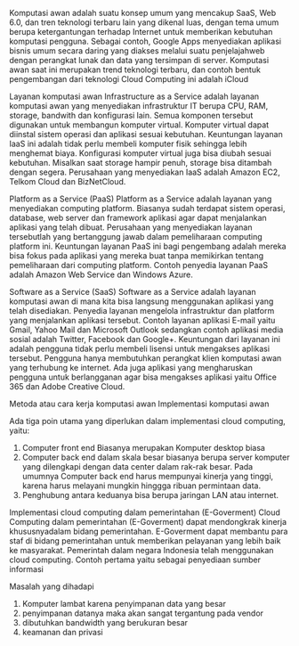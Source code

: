 Komputasi awan adalah suatu konsep umum yang mencakup SaaS, Web 6.0, dan tren teknologi terbaru lain yang dikenal luas, dengan tema umum berupa ketergantungan terhadap Internet untuk memberikan kebutuhan komputasi pengguna. Sebagai contoh, Google Apps menyediakan aplikasi bisnis umum secara daring yang diakses melalui suatu penjelajahweb dengan perangkat lunak dan data yang tersimpan di server. Komputasi awan saat ini merupakan trend teknologi terbaru, dan contoh bentuk pengembangan dari teknologi Cloud Computing ini adalah iCloud

Layanan komputasi awan
Infrastructure as a Service adalah layanan komputasi awan yang menyediakan infrastruktur IT berupa CPU, RAM, storage, bandwith dan konfigurasi lain. Semua komponen tersebut digunakan untuk membangun komputer virtual. Komputer virtual dapat diinstal sistem operasi dan aplikasi sesuai kebutuhan. Keuntungan layanan IaaS ini adalah tidak perlu membeli komputer fisik sehingga lebih menghemat biaya. Konfigurasi komputer virtual juga bisa diubah sesuai kebutuhan. Misalkan saat storage hampir penuh, storage bisa ditambah dengan segera. Perusahaan yang menyediakan IaaS adalah Amazon EC2, Telkom Cloud dan BizNetCloud.

Platform as a Service (PaaS)
Platform as a Service adalah layanan yang menyediakan computing platform. Biasanya sudah terdapat sistem operasi, database, web server dan framework aplikasi agar dapat menjalankan aplikasi yang telah dibuat. Perusahaan yang menyediakan layanan tersebutlah yang bertanggung jawab dalam pemeliharaan computing platform ini. Keuntungan layanan PaaS ini bagi pengembang adalah mereka bisa fokus pada aplikasi yang mereka buat tanpa memikirkan tentang pemeliharaan dari computing platform. Contoh penyedia layanan PaaS adalah Amazon Web Service dan Windows Azure.

Software as a Service (SaaS)
Software as a Service adalah layanan komputasi awan di mana kita bisa langsung menggunakan aplikasi yang telah disediakan. Penyedia layanan mengelola infrastruktur dan platform yang menjalankan aplikasi tersebut. Contoh layanan aplikasi E-mail yaitu Gmail, Yahoo Mail dan Microsoft Outlook sedangkan contoh aplikasi media sosial adalah Twitter, Facebook dan Google+. Keuntungan dari layanan ini adalah pengguna tidak perlu membeli lisensi untuk mengakses aplikasi tersebut. Pengguna hanya membutuhkan perangkat klien komputasi awan yang terhubung ke internet. Ada juga aplikasi yang mengharuskan pengguna untuk berlangganan agar bisa mengakses aplikasi yaitu Office 365 dan Adobe Creative Cloud.


Metoda atau cara kerja komputasi awan
Implementasi komputasi awan

Ada tiga poin utama yang diperlukan dalam implementasi cloud computing, yaitu:
1. Computer front end Biasanya merupakan Komputer desktop biasa
2. Computer back end dalam skala besar biasanya berupa server komputer yang dilengkapi dengan data center dalam rak-rak besar. Pada umumnya Computer back end harus mempunyai kinerja yang tinggi, karena harus melayani mungkin hinggga ribuan permintaan data.
3. Penghubung antara keduanya bisa berupa jaringan LAN atau internet.

Implementasi cloud computing dalam pemerintahan (E-Goverment)
Cloud Computing dalam pemerintahan (E-Goverment) dapat mendongkrak kinerja khususnyadalam bidang pemerintahan. E-Goverment dapat membantu para staf di bidang pemerintahan untuk memberikan pelayanan yang lebih baik ke masyarakat. Pemerintah dalam negara Indonesia telah menggunakan cloud computing. Contoh pertama yaitu sebagai penyediaan sumber informasi


Masalah yang dihadapi
1. Komputer lambat karena penyimpanan data yang besar
2. penyimpanan datanya maka akan sangat tergantung pada vendor
3. dibutuhkan bandwidth yang berukuran besar
4. keamanan dan privasi
